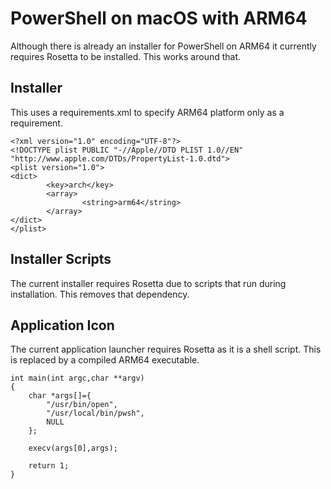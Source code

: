 # PowerShell on macOS with ARM64

Although there is already an installer for PowerShell on ARM64 it currently requires Rosetta to be installed. This works around that.

## Installer

This uses a requirements.xml to specify ARM64 platform only as a requirement.

```
<?xml version="1.0" encoding="UTF-8"?>
<!DOCTYPE plist PUBLIC "-//Apple//DTD PLIST 1.0//EN" "http://www.apple.com/DTDs/PropertyList-1.0.dtd">
<plist version="1.0">
<dict>
        <key>arch</key>
        <array>
                <string>arm64</string>
        </array>
</dict>
</plist>
```

## Installer Scripts

The current installer requires Rosetta due to scripts that run during installation. This removes that dependency.

## Application Icon

The current application launcher requires Rosetta as it is a shell script. This is replaced by a compiled ARM64 executable.

```
int main(int argc,char **argv)
{
    char *args[]={
        "/usr/bin/open",
        "/usr/local/bin/pwsh",
        NULL
    };

    execv(args[0],args);

    return 1;
}
```
